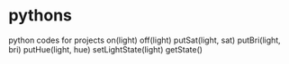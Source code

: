 # pythons
python codes for projects
on(light)
off(light)
putSat(light, sat)
putBri(light, bri)
putHue(light, hue)
setLightState(light)
getState()
